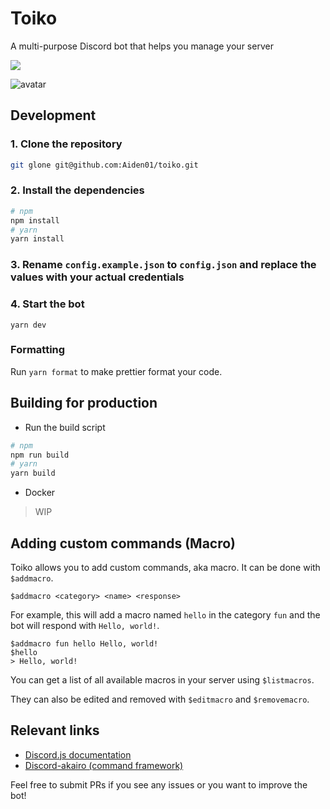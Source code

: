 # Toiko
A multi-purpose Discord bot that helps you manage your server 

<img src="https://forthebadge.com/images/badges/built-with-love.svg" align="center">

![avatar](https://media.discordapp.net/attachments/482888162008629251/557909358910898187/98c77dffae4d4f41e84082100535fc57.jpg)


## Development

### 1. Clone the repository
```bash
git glone git@github.com:Aiden01/toiko.git
```

### 2. Install the dependencies
```bash
# npm
npm install
# yarn
yarn install
```

### 3. Rename ``config.example.json`` to ``config.json`` and replace the values with your actual credentials

### 4. Start the bot
```
yarn dev
```

### Formatting
Run ``yarn format`` to make prettier format your code.

## Building for production

- Run the build script
```bash
# npm
npm run build
# yarn
yarn build
```
- Docker
> WIP

## Adding custom commands (Macro)

Toiko allows you to add custom commands, aka macro. It can be done with ``$addmacro``.
```
$addmacro <category> <name> <response>
```

For example, this will add a macro named ``hello`` in the category ``fun`` and the bot will respond with ``Hello, world!``.

```
$addmacro fun hello Hello, world!
$hello 
> Hello, world!
```

You can get a list of all available macros in your server using ``$listmacros``.

They can also be edited and removed with ``$editmacro`` and ``$removemacro``.

## Relevant links
* [Discord.js documentation](http://discord.js.org)
* [Discord-akairo (command framework)](https://github.com/1Computer1/discord-akairo)

Feel free to submit PRs if you see any issues or you want to improve the bot!



